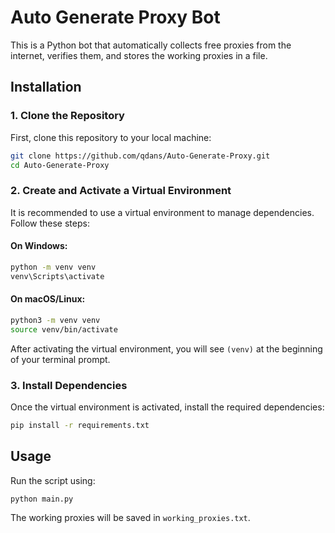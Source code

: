 # Auto Generate Proxy Bot

This is a Python bot that automatically collects free proxies from the internet, verifies them, and stores the working proxies in a file.

## Installation

### 1. Clone the Repository

First, clone this repository to your local machine:
```sh
git clone https://github.com/qdans/Auto-Generate-Proxy.git
cd Auto-Generate-Proxy
```

### 2. Create and Activate a Virtual Environment

It is recommended to use a virtual environment to manage dependencies. Follow these steps:

#### On Windows:
```sh
python -m venv venv
venv\Scripts\activate
```

#### On macOS/Linux:
```sh
python3 -m venv venv
source venv/bin/activate
```

After activating the virtual environment, you will see `(venv)` at the beginning of your terminal prompt.

### 3. Install Dependencies

Once the virtual environment is activated, install the required dependencies:
```sh
pip install -r requirements.txt
```

## Usage

Run the script using:
```sh
python main.py
```

The working proxies will be saved in `working_proxies.txt`.

